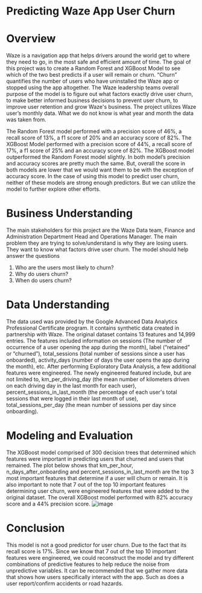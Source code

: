 # Predicting Waze App User Churn

# Overview 
Waze is a navigation app that helps drivers around the world get to where they need to go, in the most safe and efficient amount of time.
The goal of this project was to create a Random Forest and XGBoost Model to see which of the two best predicts if a user will remain or churn.
“Churn” quantifies the number of users who have uninstalled the Waze app or stopped using the app altogether.
The Waze leadership teams overall purpose of the model is to figure out what factors exactly drive user churn, to make better informed 
business decisions to prevent user churn, to improve user retention and grow Waze's business.
The project utilizes Waze user’s monthly data. What we do not know is what year and month the data was taken from. 

The Random Forest model performed with a precision score of 46%, a recall score of 13%, a f1 score of 20% and an accuracy score of 82%.
The XGBoost Model performed with a precision score of 44%, a recall score of 17%, a f1 score of 25% and an accuracy score of 82%.
The XGBoost model outperformed the Random Forest model slightly. In both model’s precision and accuracy scores are pretty much the same.
But, overall the score in both models are lower that we would want them to be with the exception of accuracy score. 
In the case of using this model to predict user churn, neither of these models are strong enough predictors. But we can utilize the model
to further explore other efforts.

# Business Understanding
The main stakeholders for this project are the Waze Data team, Finance and Administration Department Head and Operations Manager. The main problem they are trying to solve/understand is why they are losing users. They want to know what factors drive user churn. The model should help answer the questions
1. Who are the users most likely to churn?
2. Why do users churn?
3. When do users churn?

# Data Understanding
The data used was provided by the Google Advanced Data Analytics Professional Certificate program. It contains synthetic data created in partnership with Waze.
The original dataset contains 13 features and 14,999 entries. The features included information on sessions (The number of occurrence of a user opening the app during the month), label (“retained” or “churned”), total_sessions (total number of sessions since a user has onboarded), activity_days (number of days the user opens the app during the month), etc. After performing Exploratory Data Analysis, a few additional features were engineered. The newly engineered featured include, but are not limited to, km_per_driving_day (the mean number of kilometers driven on each driving day in the last month for each user), percent_sessions_in_last_month (the percentage of each user's total sessions that were logged in their last month of use), total_sessions_per_day (the mean number of sessions per day since onboarding).

# Modeling and Evaluation
The XGBoost model comprised of 300 decision trees that determined which features were important in predicting users that churned and users that remained. 
The plot below shows that km_per_hour, n_days_after_onboarding and percent_sessions_in_last_month are the top 3 most important features that determine if a user will churn or remain. It is also important to note that 7 out of the top 10 important features determining user churn, were engineered features that were added to the original dataset. The overall XGBoost model performed with 82% accuracy score and a 44% precision 
score.
![image](https://github.com/CassandraNnaji/Waze-App-User-Churn-Project-Machine-Learning-/assets/120784310/929e6135-1210-45d7-9c21-749162adf67b)

# Conclusion
This model is not a good predictor for user churn. Due to the fact that its recall score is 17%. Since we know that 7 out of the top 10 important features were engineered, we could reconstruct the model and try different combinations of predictive features to help reduce the noise from unpredictive variables. It can be recommended that we gather more data that shows how users specifically interact with the app. Such as does a user report/confirm accidents or road hazards.

